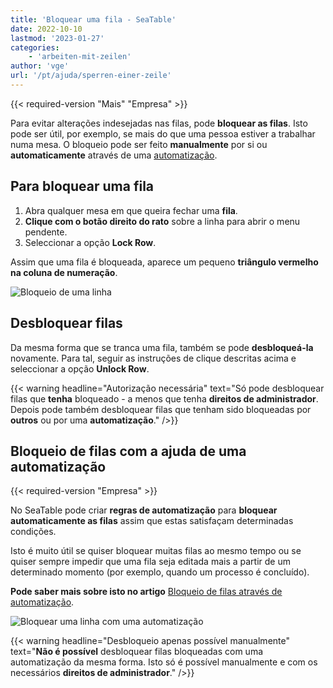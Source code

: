 ```yaml
---
title: 'Bloquear uma fila - SeaTable'
date: 2022-10-10
lastmod: '2023-01-27'
categories:
    - 'arbeiten-mit-zeilen'
author: 'vge'
url: '/pt/ajuda/sperren-einer-zeile'
---
```


{{< required-version "Mais" "Empresa" >}}

Para evitar alterações indesejadas nas filas, pode **bloquear as filas**. Isto pode ser útil, por exemplo, se mais do que uma pessoa estiver a trabalhar numa mesa. O bloqueio pode ser feito **manualmente** por si ou **automaticamente** através de uma [automatização](https://seatable.io/pt/docs/arbeiten-mit-automationen/zeilen-per-automation-sperren/).

## Para bloquear uma fila

1. Abra qualquer mesa em que queira fechar uma **fila**.
2. **Clique com o botão direito do rato** sobre a linha para abrir o menu pendente.
3. Seleccionar a opção **Lock Row**.

Assim que uma fila é bloqueada, aparece um pequeno **triângulo vermelho na coluna de numeração**.

![Bloqueio de uma linha](https://seatable.io/wp-content/uploads/2022/10/sperren-einer-zeile-1.png)

## Desbloquear filas

Da mesma forma que se tranca uma fila, também se pode **desbloqueá-la** novamente. Para tal, seguir as instruções de clique descritas acima e seleccionar a opção **Unlock Row**.

{{< warning  headline="Autorização necessária"  text="Só pode desbloquear filas que **tenha** bloqueado - a menos que tenha **direitos de administrador**. Depois pode também desbloquear filas que tenham sido bloqueadas por **outros** ou por uma **automatização**." />}}

## Bloqueio de filas com a ajuda de uma automatização

{{< required-version "Empresa" >}}

No SeaTable pode criar **regras de automatização** para **bloquear automaticamente as filas** assim que estas satisfaçam determinadas condições.

Isto é muito útil se quiser bloquear muitas filas ao mesmo tempo ou se quiser sempre impedir que uma fila seja editada mais a partir de um determinado momento (por exemplo, quando um processo é concluído).

**Pode saber mais sobre isto no artigo** [Bloqueio de filas através de automatização](https://seatable.io/pt/docs/arbeiten-mit-automationen/zeilen-per-automation-sperren/).

![Bloquear uma linha com uma automatização](https://seatable.io/wp-content/uploads/2022/10/lock-row-with-an-automation.png)

{{< warning  headline="Desbloqueio apenas possível manualmente"  text="**Não é possível** desbloquear filas bloqueadas com uma automatização da mesma forma. Isto só é possível manualmente e com os necessários **direitos de administrador**." />}}
